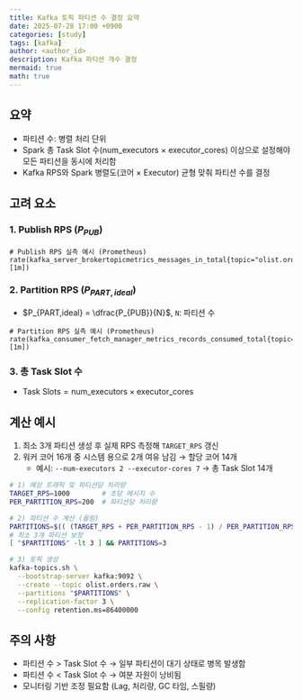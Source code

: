 ```yaml
---
title: Kafka 토픽 파티션 수 결정 요약
date: 2025-07-28 17:00 +0900
categories: [study]
tags: [kafka]
author: <author_id>
description: Kafka 파티션 개수 결정
mermaid: true
math: true
---
```


## 요약
- 파티션 수: 병렬 처리 단위
- Spark 총 Task Slot 수(num\_executors × executor\_cores) 이상으로 설정해야 모든 파티션을 동시에 처리함
- Kafka RPS와 Spark 병렬도(코어 × Executor) 균형 맞춰 파티션 수를 결정

## 고려 요소

### 1. Publish RPS ($P_{PUB}$)

   ```promql
   # Publish RPS 실측 예시 (Prometheus)
   rate(kafka_server_brokertopicmetrics_messages_in_total{topic="olist.orders.raw"}[1m])
   ```

### 2. Partition RPS ($P_{PART,ideal}$)

   * $P_{PART,ideal} = \dfrac{P_{PUB}}{N}$, `N`: 파티션 수

   ```promql
   # Partition RPS 실측 예시 (Prometheus)
   rate(kafka_consumer_fetch_manager_metrics_records_consumed_total{topic="olist.orders.raw"}[1m])
   ```

### 3. 총 Task Slot 수

   * $\text{Task Slots} = \text{num\_executors} \times \text{executor\_cores}$

## 계산 예시

1. 최소 3개 파티션 생성 후 실제 RPS 측정해 `TARGET_RPS` 갱신
2. 워커 코어 16개 중 시스템 용으로 2개 여유 남김 → 할당 코어 14개
   * 예시: `--num-executors 2 --executor-cores 7` → 총 Task Slot 14개

```bash
# 1) 예상 트래픽 및 파티션당 처리량
TARGET_RPS=1000        # 초당 메시지 수
PER_PARTITION_RPS=200  # 파티션당 처리량

# 2) 파티션 수 계산 (올림)
PARTITIONS=$(( (TARGET_RPS + PER_PARTITION_RPS - 1) / PER_PARTITION_RPS ))
# 최소 3개 파티션 보장
[ "$PARTITIONS" -lt 3 ] && PARTITIONS=3

# 3) 토픽 생성
kafka-topics.sh \
  --bootstrap-server kafka:9092 \
  --create --topic olist.orders.raw \
  --partitions "$PARTITIONS" \
  --replication-factor 3 \
  --config retention.ms=86400000
```

## 주의 사항

* 파티션 수 > Task Slot 수 → 일부 파티션이 대기 상태로 병목 발생함
* 파티션 수 < Task Slot 수 → 여분 자원이 낭비됨
* 모니터링 기반 조정 필요함 (Lag, 처리량, GC 타임, 스필량)